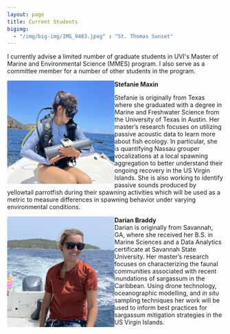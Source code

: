 ```yaml
---
layout: page
title: Current Students
bigimg:
  - "/img/big-img/IMG_9483.jpeg" : "St. Thomas Sunset"
---
```


I currently advise a limited number of graduate students in UVI's Master of Marine and Environmental Science (MMES) program. I also serve as a committee member for a number of other students in the program.   


<img align="left" width="250" padding-right="10" src="/img/big-img/stef.jpeg">

**Stefanie Maxin**  

Stefanie is originally from Texas where she graduated with a degree in Marine and Freshwater Science from the University of Texas in Austin. Her master’s research focuses on utilizing passive acoustic data to learn more about fish ecology. In particular, she is quantifying Nassau grouper vocalizations at a local spawning aggregation to better understand their ongoing recovery in the US Virgin Islands. She is also working to identify passive sounds produced by yellowtail parrotfish during their spawning activities which will be used as a metric to measure differences in spawning behavior under varying environmental conditions.    


        
      
<img align="left" width="250" src="/img/big-img/darian.jpeg">

**Darian Braddy**    
Darian is originally from Savannah, GA, where she received her B.S. in Marine Sciences and a Data Analytics certificate at Savannah State University. Her master’s research focuses on characterizing the faunal communities associated with recent inundations of sargassum in the Caribbean. Using drone technology, oceanographic modelling, and *in* *situ* sampling techniques her work will be used to inform best practices for sargassum mitigation strategies in the US Virgin Islands.  

